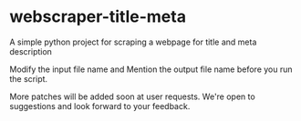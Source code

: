 # webscraper-title-meta
A simple python project for scraping a webpage for title and meta description

Modify the input file name and Mention the output file name before you run the script.

More patches will be added soon at user requests.
We're open to suggestions and look forward to your feedback.

